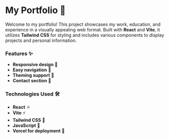 # My Portfolio 🎨

Welcome to my portfolio! This project showcases my work, education, and experience in a visually appealing web format. Built with **React** and **Vite**, it utilizes **Tailwind CSS** for styling and includes various components to display projects and personal information.


### Features ✨
- **Responsive design** 📱
- **Easy navigation** 🧭
- **Theming support** 🎨
- **Contact section** 📩

### Technologies Used 🛠️
- **React** ⚛️
- **Vite** ⚡
- **Tailwind CSS** 🌊
- **JavaScript** 📜
- **Vercel for deployment** 🚀
